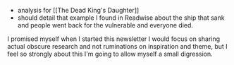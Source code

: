 - analysis for [[The Dead King's Daughter]]
- should detail that example I found in Readwise about the ship that sank and people went back for the vulnerable and everyone died. 

I promised myself when I started this newsletter I would focus on sharing actual obscure research and not ruminations on inspiration and theme, but I feel so strongly about this I'm going to allow myself a small digression. 
